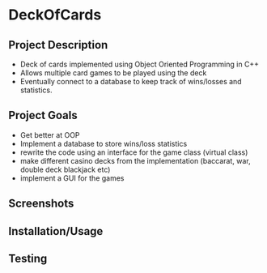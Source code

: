 # DeckOfCards
## Project Description
* Deck of cards implemented using Object Oriented Programming in C++
* Allows multiple card games to be played using the deck
* Eventually connect to a database to keep track of wins/losses and statistics.
## Project Goals
* Get better at OOP
* Implement a database to store wins/loss statistics
* rewrite the code using an interface for the game class (virtual class)
* make different casino decks from the implementation (baccarat, war, double deck blackjack etc)
* implement a GUI for the games
## Screenshots

## Installation/Usage

## Testing
